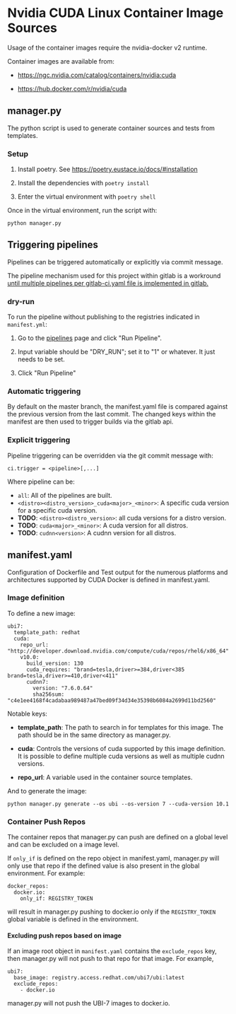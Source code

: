 # Nvidia CUDA Linux Container Image Sources

Usage of the container images require the nvidia-docker v2 runtime.

Container images are available from:

- https://ngc.nvidia.com/catalog/containers/nvidia:cuda

- https://hub.docker.com/r/nvidia/cuda

## manager.py

The python script is used to generate container sources and tests from templates.

### Setup

1. Install poetry. See https://poetry.eustace.io/docs/#installation

1. Install the dependencies with `poetry install`

1. Enter the virtual environment with `poetry shell`

Once in the virtual environment, run the script with:


```
python manager.py
```

## Triggering pipelines

Pipelines can be triggered automatically or explicitly via commit message.

The pipeline mechanism used for this project within gitlab is a workround [until multiple pipelines per gitlab-ci.yaml file is implemented in gitlab.](https://gitlab.com/gitlab-org/gitlab-ce/issues/22972)

### dry-run

To run the pipeline without publishing to the registries indicated in `manifest.yml`:

1. Go to the [pipelines](https://gitlab.com/nvidia/cuda/pipelines) page and click "Run Pipeline".

1. Input variable should be "DRY_RUN"; set it to "1" or whatever. It just needs to be set.

1. Click "Run Pipeline"

### Automatic triggering

By default on the master branch, the manifest.yaml file is compared against the previous version from the last commit. The changed keys within the manifest are then used to trigger builds via the gitlab api.

### Explicit triggering

Pipeline triggering can be overridden via the git commit message with:

```
ci.trigger = <pipeline>[,...]
```

Where pipeline can be:

- `all`: All of the pipelines are built.
- `<distro><distro_version>_cuda<major>_<minor>`: A specific cuda version for a specific cuda version.
- **TODO**: `<distro><distro_version>`: all cuda versions for a distro version.
- **TODO**: `cuda<major>_<minor>`: A cuda version for all distros.
- **TODO**: `cudnn<version>`: A cudnn version for all distros.

## manifest.yaml

Configuration of Dockerfile and Test output for the numerous platforms and architectures supported by CUDA Docker is defined in manifest.yaml.

### Image definition

To define a new image:

```
ubi7:
  template_path: redhat
  cuda:
    repo_url: "http://developer.download.nvidia.com/compute/cuda/repos/rhel6/x86_64"
    v10.0:
      build_version: 130
      cuda_requires: "brand=tesla,driver>=384,driver<385 brand=tesla,driver>=410,driver<411"
      cudnn7:
        version: "7.6.0.64"
        sha256sum: "c4e1ee4168f4cadabaa989487a47bed09f34d34e35398b6084a2699d11bd2560"
```

Notable keys:

* **template_path**: The path to search in for templates for this image. The path should be in the same directory as manager.py.

* **cuda**: Controls the versions of cuda supported by this image definition. It is possible to define multiple cuda versions as well as multiple cudnn versions.

* **repo_url**: A variable used in the container source templates.

And to generate the image:

```
python manager.py generate --os ubi --os-version 7 --cuda-version 10.1
```

### Container Push Repos

The container repos that manager.py can push are defined on a global level and can be excluded on a image level.

If `only_if` is defined on the repo object in manifest.yaml, manager.py will only use that repo if the defined value is also present in the global environment. For example:

```
docker_repos:
  docker.io:
    only_if: REGISTRY_TOKEN
```

will result in manager.py pushing to docker.io only if the `REGISTRY_TOKEN` global variable is defined in the environment.

#### Excluding push repos based on image

If an image root object in `manifest.yaml` contains the `exclude_repos` key, then manager.py will not push to that repo for that image. For example,

```
ubi7:
  base_image: registry.access.redhat.com/ubi7/ubi:latest
  exclude_repos:
    - docker.io
```

manager.py will not push the UBI-7 images to docker.io.
